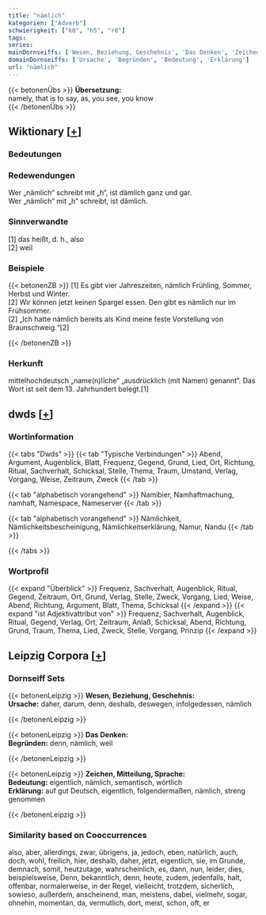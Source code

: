 ```yaml
---
title: "nämlich"
kategorien: ["Adverb"]
schwierigkeit: ["k0", "h5", "r8"]
tags:
series:
mainDornseiffs: ['Wesen, Beziehung, Geschehnis', 'Das Denken', 'Zeichen, Mitteilung, Sprache']
domainDornseiffs: ['Ursache', 'Begründen', 'Bedeutung', 'Erklärung']
url: "nämlich"
---
```


{{< betonenÜbs >}}
**Übersetzung:**  
namely, that is to say, as, you see, you know  
{{< /betonenÜbs >}}

## Wiktionary [[+](https://de.wiktionary.org/wiki/nämlich)]

### Bedeutungen

### Redewendungen
Wer „nämlich“ schreibt mit „h“, ist dämlich ganz und gar.  
Wer „nämlich“ mit „h“ schreibt, ist dämlich.  

### Sinnverwandte
[1] das heißt, d. h., also  
[2] weil  

### Beispiele
{{< betonenZB >}}
[1] Es gibt vier Jahreszeiten, nämlich Frühling, Sommer, Herbst und Winter.  
[2] Wir können jetzt keinen Spargel essen. Den gibt es nämlich nur im Frühsommer.  
[2] „Ich hatte nämlich bereits als Kind meine feste Vorstellung von Braunschweig.“[2]  

{{< /betonenZB >}}
### Herkunft
mittelhochdeutsch „name(n)līche“ „ausdrücklich (mit Namen) genannt“. Das Wort ist seit dem 13. Jahrhundert belegt.[1]  



## dwds [[+](https://www.dwds.de/wb/nämlich)]

### Wortinformation
{{< tabs "Dwds" >}}
{{< tab "Typische Verbindungen" >}}
Abend, Argument, Augenblick, Blatt, Frequenz, Gegend, Grund, Lied, Ort, Richtung, Ritual, Sachverhalt, Schicksal, Stelle, Thema, Traum, Umstand, Verlag, Vorgang, Weise, Zeitraum, Zweck
{{< /tab >}}

{{< tab "alphabetisch vorangehend" >}}
Namibier, Namhaftmachung, namhaft, Namespace, Nameserver
{{< /tab >}}

{{< tab "alphabetisch vorangehend" >}}
Nämlichkeit, Nämlichkeitsbescheinigung, Nämlichkeitserklärung, Namur, Nandu
{{< /tab >}}

{{< /tabs >}}

### Wortprofil
{{< expand "Überblick" >}} Frequenz, Sachverhalt, Augenblick, Ritual, Gegend, Zeitraum, Ort, Grund, Verlag, Stelle, Zweck, Vorgang, Lied, Weise, Abend, Richtung, Argument, Blatt, Thema, Schicksal {{< /expand >}}
{{< expand "ist Adjektivattribut von" >}} Frequenz, Sachverhalt, Augenblick, Ritual, Gegend, Verlag, Ort, Zeitraum, Anlaß, Schicksal, Abend, Richtung, Grund, Traum, Thema, Lied, Zweck, Stelle, Vorgang, Prinzip {{< /expand >}}

## Leipzig Corpora [[+](https://corpora.uni-leipzig.de/en/res?word=nämlich&corpusId=deu_newscrawl-public_2018)]

### Dornseiff Sets
{{< betonenLeipzig >}}
**Wesen, Beziehung, Geschehnis:**  
**Ursache:** daher, darum, denn, deshalb, deswegen, infolgedessen, nämlich  

{{< /betonenLeipzig >}}


{{< betonenLeipzig >}}
**Das Denken:**  
**Begründen:** denn, nämlich, weil  

{{< /betonenLeipzig >}}


{{< betonenLeipzig >}}
**Zeichen, Mitteilung, Sprache:**  
**Bedeutung:** eigentlich, nämlich, semantisch, wörtlich  
**Erklärung:** auf gut Deutsch, eigentlich, folgendermaßen, nämlich, streng genommen  

{{< /betonenLeipzig >}}

### Similarity based on Cooccurrences
also, aber, allerdings, zwar, übrigens, ja, jedoch, eben, natürlich, auch, doch, wohl, freilich, hier, deshalb, daher, jetzt, eigentlich, sie, im Grunde, demnach, somit, heutzutage, wahrscheinlich, es, dann, nun, leider, dies, beispielsweise, Denn, bekanntlich, denn, heute, zudem, jedenfalls, halt, offenbar, normalerweise, in der Regel, vielleicht, trotzdem, sicherlich, sowieso, außerdem, anscheinend, man, meistens, dabei, vielmehr, sogar, ohnehin, momentan, da, vermutlich, dort, meist, schon, oft, er

